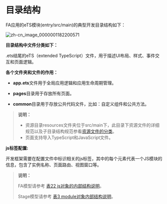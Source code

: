 # 目录结构


FA应用的eTS模块(entry/src/main)的典型开发目录结构如下：


![zh-cn_image_0000001182200571](figures/zh-cn_image_0000001182200571.png)


**目录结构中文件分类如下：**


.ets结尾的eTS（extended TypeScript）文件，用于描述UI布局、样式、事件交互和页面逻辑。

**各个文件夹和文件的作用：**

- **app.ets**文件用于全局应用逻辑和应用生命周期管理。

- **pages**目录用于存放所有页面。

- **common**目录用于存放公共代码文件，比如：自定义组件和公共方法。


> **说明：**
>
> - 资源目录resources文件夹位于src/main下，此目录下资源文件的详细规范以及子目录结构规范参看[资源文件的分类](ui-ts-basic-resource-file-categories.md)。
>- 页面支持导入TypeScript和JavaScript文件。

**js标签配置:**

 开发框架需要在配置文件中标识相关的js标签，其中的每个元素代表一个JS模块的信息，包含了实例名称、页面路由、视图窗口等。 


> **说明：**
>
>  FA模型请参考 [表22 js对象的内部结构说明](../quick-start/package-structure.md#module对象的内部结构)。
>
>  Stage模型请参考 [表3 module对象内部结构说明](../quick-start/stage-structure.md#module对象内部结构)。

